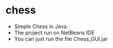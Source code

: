 # chess
- Simple Chess in Java
- The project run on NetBeans IDE
- You can just run the file Chess_GUI.jar
